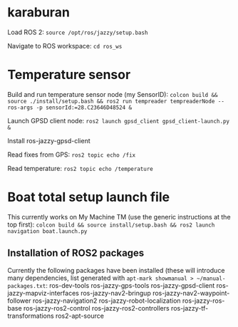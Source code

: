 # karaburan

Load ROS 2:
`source /opt/ros/jazzy/setup.bash`

Navigate to ROS workspace:
`cd ros_ws`

# Temperature sensor
Build and run temperature sensor node (my SensorID):
`colcon build && source ./install/setup.bash && ros2 run tempreader tempreaderNode --ros-args -p sensorId:=28.C23646D48524 &`

Launch GPSD client node:
`ros2 launch gpsd_client gpsd_client-launch.py &`

Install ros-jazzy-gpsd-client

Read fixes from GPS:
`ros2 topic echo /fix`

Read temperature:
`ros2 topic echo /temperature`

# Boat total setup launch file

This currently works on My Machine TM (use the generic instructions at the top first):
`colcon build && source install/setup.bash && ros2 launch navigation boat.launch.py`

## Installation of ROS2 packages

Currently the following packages have been installed (these will introduce many dependencies, list generated with `apt-mark showmanual > ~/manual-packages.txt`:
ros-dev-tools
ros-jazzy-gps-tools
ros-jazzy-gpsd-client
ros-jazzy-mapviz-interfaces
ros-jazzy-nav2-bringup
ros-jazzy-nav2-waypoint-follower
ros-jazzy-navigation2
ros-jazzy-robot-localization
ros-jazzy-ros-base
ros-jazzy-ros2-control
ros-jazzy-ros2-controllers
ros-jazzy-tf-transformations
ros2-apt-source

